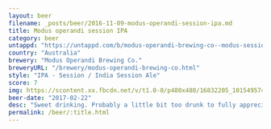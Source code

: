 ```yaml
---
layout: beer
filename: _posts/beer/2016-11-09-modus-operandi-session-ipa.md
title: Modus operandi session IPA
category: beer
untappd: "https://untappd.com/b/modus-operandi-brewing-co--modus-session-ipa/1645015"
country: "Australia"
brewery: "Modus Operandi Brewing Co."
breweryURL: "/brewery/modus-operandi-brewing-co.html"
style: "IPA - Session / India Session Ale"
score: 7
img: https://scontent.xx.fbcdn.net/v/t1.0-0/p480x480/16832205_10154957442713745_6249300064063628656_n.jpg?_nc_cat=111&_nc_ht=scontent.xx&oh=bd77e53421c6f3396fa42800ddf1c94a&oe=5CAF5315
beer-date: "2017-02-22"
desc: "Sweet drinking. Probably a little bit too drunk to fully appreciate this"
permalink: /beer/:title.html
---
```

